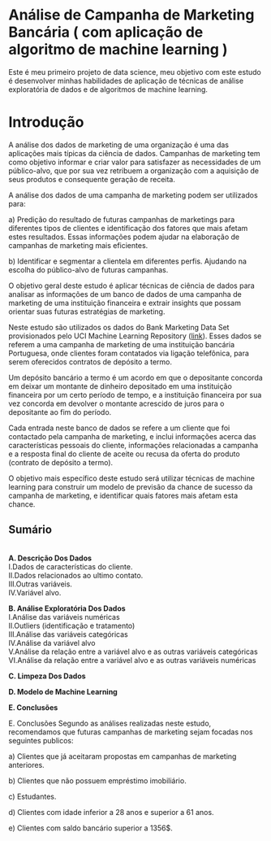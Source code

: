 # Análise de Campanha de Marketing Bancária ( com aplicação de algoritmo de machine learning )
Este é meu primeiro projeto de data science, meu objetivo com este estudo é desenvolver minhas habilidades de aplicação de técnicas de análise exploratória de dados e de algoritmos de machine learning.

<h1>Introdução</h1>
A análise dos dados de marketing de uma organização é uma das aplicações mais típicas da ciência de dados. Campanhas de marketing tem como objetivo informar e criar valor para satisfazer as necessidades de um público-alvo, que por sua vez retribuem a organização com a aquisição de seus produtos e consequente geração de receita. 

A análise dos dados de uma campanha de marketing podem ser utilizados para:

a) Predição do resultado de futuras campanhas de marketings para diferentes tipos de clientes e identificação dos fatores que mais afetam estes resultados. Essas informações podem ajudar na elaboração de campanhas de marketing mais eficientes.

b) Identificar e segmentar a clientela em diferentes perfis. Ajudando na escolha do público-alvo de futuras campanhas. 

O objetivo geral deste estudo é aplicar técnicas de ciência de dados para analisar as informações de um banco de dados de uma campanha de marketing de uma instituição financeira e extrair insights que possam orientar suas futuras estratégias de marketing.

Neste estudo são utilizados os dados do Bank Marketing Data Set provisionados pelo UCI Machine Learning Repository (<a href="https://archive.ics.uci.edu/ml/datasets/bank+marketing">link</a>). Esses dados se referem a uma campanha de marketing de uma instituição bancária Portuguesa, onde clientes foram contatados via ligação telefônica, para serem oferecidos contratos de depósito a termo. 

Um depósito bancário a termo é um acordo em que o depositante concorda em deixar um montante de dinheiro depositado em uma instituição financeira por um certo período de tempo, e a instituição financeira por sua vez concorda em devolver o montante acrescido de juros para o depositante ao fim do período. 

Cada entrada neste banco de dados se refere a um cliente que foi contactado pela campanha de marketing, e inclui informações acerca das características pessoais do cliente, informações relacionadas a campanha e a resposta final do cliente de aceite ou recusa da oferta do produto (contrato de depósito a termo).

O objetivo mais específico deste estudo será utilizar técnicas de machine learning para construir um modelo de previsão da chance de sucesso da campanha de marketing, e identificar quais fatores mais afetam esta chance. 

<h2>Sumário</h2><br>
<b>A. Descrição Dos Dados</b><br>
I.Dados de características do cliente.<br>
II.Dados relacionados ao ultimo contato.<br>
III.Outras variáveis.<br>
IV.Variável alvo.<br>

<b>B. Análise Exploratória Dos Dados</b><br>
I.Análise das variáveis numéricas<br>
II.Outliers (identificação e tratamento)<br>
III.Análise das variáveis categóricas<br>
IV.Análise da variável alvo<br>
V.Análise da relação entre a variável alvo e as outras variáveis categóricas<br>
VI.Análise da relação entre a variável alvo e as outras variáveis numéricas<br>

<b>C. Limpeza Dos Dados</b><br>

<b>D. Modelo de Machine Learning</b><br>

<b>E. Conclusões</b><br>

E. Conclusões
Segundo as análises realizadas neste estudo, recomendamos que futuras campanhas de marketing sejam focadas nos seguintes publicos:

a) Clientes que já aceitaram propostas em campanhas de marketing anteriores.

b) Clientes que não possuem empréstimo imobiliário.

c) Estudantes.

d) Clientes com idade inferior a 28 anos e superior a 61 anos.

e) Clientes com saldo bancário superior a 1356$.
